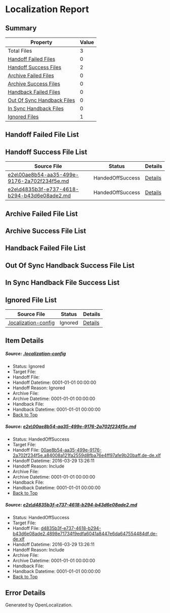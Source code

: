 # <a name='report-top'></a> Localization Report

## Summary
 Property | Value 
 -------- | ----- 
 Total Files | 3
[ Handoff Failed Files ](#handoff-failed-list)| 0
[ Handoff Success Files ](#handoff-success-list)| 2
[ Archive Failed Files ](#archive-failed-list)| 0
[ Archive Success Files ](#archive-success-list)| 0
[ Handback Failed Files ](#handback-failed-list)| 0
[ Out Of Sync Handback Files ](#outofsync-handback-success-list)| 0
[ In Sync Handback Files ](#insync-handback-success-list)| 0
[ Ignored Files ](#ignored-list)| 1

## <a name='handoff-failed-list'></a> Handoff Failed File List

## <a name='handoff-success-list'></a> Handoff Success File List
 Source File | Status | Details 
 ----------- | ------ | ------- 
 [e2e\00ae8b54-aa35-499e-9176-2a702f234f5e.md](https://github.com/OpenLocalizationTest/oltest/blob/1014370c6cdbb19334431248d1751e52e88e0a37/e2e/00ae8b54-aa35-499e-9176-2a702f234f5e.md) | HandedOffSuccess | [Details](#4566a0d87b9c05529b2e190e638313f832d4fb6f1)
 [e2e\d4835b3f-e737-4618-b294-b43d6e08ade2.md](https://github.com/OpenLocalizationTest/oltest/blob/1014370c6cdbb19334431248d1751e52e88e0a37/e2e/d4835b3f-e737-4618-b294-b43d6e08ade2.md) | HandedOffSuccess | [Details](#06ba33c0fd87fb597ee1bd952588e3b6a68e17ba2)

## <a name='archive-failed-list'></a> Archive Failed File List

## <a name='archive-success-list'></a> Archive Success File List

## <a name='handback-failed-list'></a> Handback Failed File List

## <a name='outofsync-handback-success-list'></a> Out Of Sync Handback Success File List

## <a name='insync-handback-success-list'></a> In Sync Handback File Success List

## <a name='ignored-list'></a> Ignored File List
 Source File | Status | Details 
 ----------- | ------ | ------- 
 [.localization-config](https://github.com/OpenLocalizationTest/oltest/blob/1014370c6cdbb19334431248d1751e52e88e0a37/.localization-config) | Ignored | [Details](#66aca4b1c2f43b14ec41e0e427345df94af1d5e10)

## Item Details
##### <a name='66aca4b1c2f43b14ec41e0e427345df94af1d5e10'></a> Source: [.localization-config](https://github.com/OpenLocalizationTest/oltest/blob/1014370c6cdbb19334431248d1751e52e88e0a37/.localization-config)
* Status: Ignored
* Target File: 
* Handoff File: 
* Handoff Datetime: 0001-01-01 00:00:00
* Handoff Reason: Ignored
* Archive File: 
* Archive Datetime: 0001-01-01 00:00:00
* Handback File: 
* Handback Datetime: 0001-01-01 00:00:00
* [Back to Top](#report-top)

##### <a name='4566a0d87b9c05529b2e190e638313f832d4fb6f1'></a> Source: [e2e\00ae8b54-aa35-499e-9176-2a702f234f5e.md](https://github.com/OpenLocalizationTest/oltest/blob/1014370c6cdbb19334431248d1751e52e88e0a37/e2e/00ae8b54-aa35-499e-9176-2a702f234f5e.md)
* Status: HandedOffSuccess
* Target File: 
* Handoff File: [00ae8b54-aa35-499e-9176-2a702f234f5e.a84008a121fa2559d8fba76e4ff97afe9b20baff.de-de.xlf](https://github.com/OpenLocalizationTestOrg/olhandoff-e2e/blob/b1992f50129d279228b7cc31b66fd9081bbe19e4/ol-handoff/OpenLocalizationTestOrg/oltest.de-de/ci/ht/00ae8b54-aa35-499e-9176-2a702f234f5e.a84008a121fa2559d8fba76e4ff97afe9b20baff.de-de.xlf)
* Handoff Datetime: 2016-03-29 13:26:11
* Handoff Reason: Include
* Archive File: 
* Archive Datetime: 0001-01-01 00:00:00
* Handback File: 
* Handback Datetime: 0001-01-01 00:00:00
* [Back to Top](#report-top)

##### <a name='06ba33c0fd87fb597ee1bd952588e3b6a68e17ba2'></a> Source: [e2e\d4835b3f-e737-4618-b294-b43d6e08ade2.md](https://github.com/OpenLocalizationTest/oltest/blob/1014370c6cdbb19334431248d1751e52e88e0a37/e2e/d4835b3f-e737-4618-b294-b43d6e08ade2.md)
* Status: HandedOffSuccess
* Target File: 
* Handoff File: [d4835b3f-e737-4618-b294-b43d6e08ade2.4898e71734f9edfa6041a8447e6da647554484df.de-de.xlf](https://github.com/OpenLocalizationTestOrg/olhandoff-e2e/blob/b1992f50129d279228b7cc31b66fd9081bbe19e4/ol-handoff/OpenLocalizationTestOrg/oltest.de-de/ci/ht/d4835b3f-e737-4618-b294-b43d6e08ade2.4898e71734f9edfa6041a8447e6da647554484df.de-de.xlf)
* Handoff Datetime: 2016-03-29 13:26:11
* Handoff Reason: Include
* Archive File: 
* Archive Datetime: 0001-01-01 00:00:00
* Handback File: 
* Handback Datetime: 0001-01-01 00:00:00
* [Back to Top](#report-top)


## Error Details

Generated by OpenLocalization.
